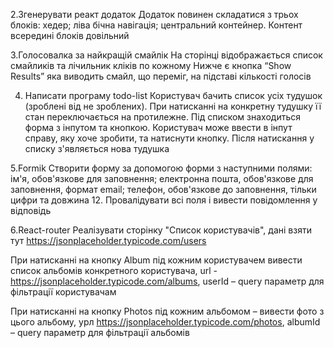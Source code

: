 2.Згенерувати реакт додаток
Додаток повинен складатися з трьох блоків:
хедер;
ліва бічна навігація;
центральний контейнер.
Контент всередині блоків довільний

3.Голосовалка за найкращій смайлік
На сторінці відображається список смайликів та лічильник кліків по кожному
Нижче є кнопка “Show Results” яка виводить смайл, що переміг, на підставі кількості голосів

4. Написати програму  todo-list
Користувач бачить список усіх тудушок (зроблені від не зроблених). При натисканні на конкретну тудушку її стан переключається на протилежне.
Під списком знаходиться форма з інпутом та кнопкою. Користувач може ввести в інпут справу, яку хоче зробити, та натиснути кнопку. Після натискання у списку з'являється нова тудушка

5.Formik
Створити форму за допомогою форми з наступними полями:
ім'я, обов'язкове для заповнення;
електронна пошта, обов'язкове для заповнення, формат email;
телефон, обов'язкове до заповнення, тільки цифри та довжина 12.
Провалідувати всі поля і вивести повідомлення у відповідь

6.React-router
Реалізувати сторінку "Список користувачів", дані взяти тут https://jsonplaceholder.typicode.com/users

При натисканні на кнопку Album під кожним користувачем вивести список альбомів конкретного користувача, url - https://jsonplaceholder.typicode.com/albums, userId – query параметр для фільтрації користувачам

При натисканні на кнопку Photos під кожним альбомом – вивести фото з цього альбому, урл https://jsonplaceholder.typicode.com/photos, albumId – query параметр для фільтрації альбомів
